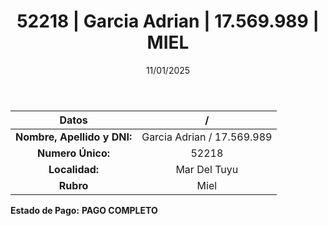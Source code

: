 ﻿---
title: 52218 | Garcia Adrian | 17.569.989 | MIEL
date: 11/01/2025
draft: false
tags: ['mar-del-tuyu', 'titular', 'miel']
---

|          **Datos**          |  /  |
|:---------------------------:|:---:|
| **Nombre, Apellido y DNI:** | Garcia Adrian / 17.569.989 |
|      **Numero Único:**      | 52218 |
|        **Localidad:**       | Mar Del Tuyu |
|          **Rubro**          | Miel |

**Estado de Pago:** **PAGO COMPLETO**
